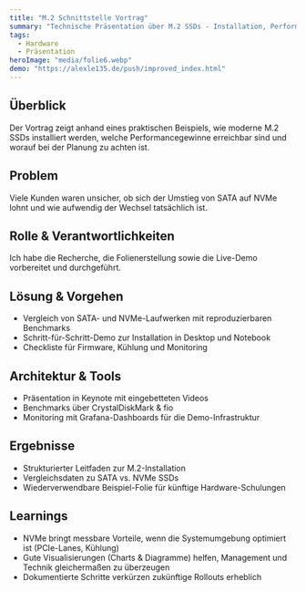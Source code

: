 ```yaml
---
title: "M.2 Schnittstelle Vortrag"
summary: "Technische Präsentation über M.2 SSDs - Installation, Performance-Vergleich und praktische Anwendung"
tags:
  - Hardware
  - Präsentation
heroImage: "media/folie6.webp"
demo: "https://alexle135.de/push/improved_index.html"
---
```

## Überblick
Der Vortrag zeigt anhand eines praktischen Beispiels, wie moderne M.2 SSDs installiert werden, welche Performancegewinne erreichbar sind und worauf bei der Planung zu achten ist.

## Problem
Viele Kunden waren unsicher, ob sich der Umstieg von SATA auf NVMe lohnt und wie aufwendig der Wechsel tatsächlich ist.

## Rolle & Verantwortlichkeiten
Ich habe die Recherche, die Folienerstellung sowie die Live-Demo vorbereitet und durchgeführt.

## Lösung & Vorgehen
- Vergleich von SATA- und NVMe-Laufwerken mit reproduzierbaren Benchmarks
- Schritt-für-Schritt-Demo zur Installation in Desktop und Notebook
- Checkliste für Firmware, Kühlung und Monitoring

## Architektur & Tools
- Präsentation in Keynote mit eingebetteten Videos
- Benchmarks über CrystalDiskMark & fio
- Monitoring mit Grafana-Dashboards für die Demo-Infrastruktur

## Ergebnisse
- Strukturierter Leitfaden zur M.2-Installation
- Vergleichsdaten zu SATA vs. NVMe SSDs
- Wiederverwendbare Beispiel-Folie für künftige Hardware-Schulungen

## Learnings
- NVMe bringt messbare Vorteile, wenn die Systemumgebung optimiert ist (PCIe-Lanes, Kühlung)
- Gute Visualisierungen (Charts & Diagramme) helfen, Management und Technik gleichermaßen zu überzeugen
- Dokumentierte Schritte verkürzen zukünftige Rollouts erheblich
